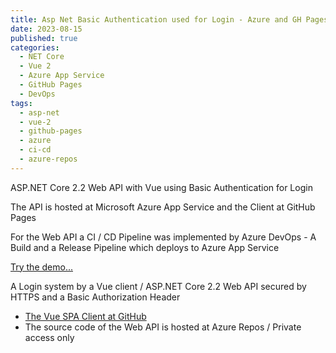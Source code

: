 ```yaml
---
title: Asp Net Basic Authentication used for Login - Azure and GH Pages 
date: 2023-08-15
published: true
categories:
  - NET Core
  - Vue 2
  - Azure App Service
  - GitHub Pages
  - DevOps  
tags:
  - asp-net
  - vue-2
  - github-pages
  - azure
  - ci-cd
  - azure-repos
---
```



ASP.NET Core 2.2 Web API with Vue using Basic Authentication for Login

The API is hosted at Microsoft Azure App Service and the Client at GitHub Pages 

For the Web API a CI / CD Pipeline was implemented by Azure DevOps - A Build and a Release Pipeline which deploys to Azure App Service

<a href="https://persteenolsen.github.io/vue-basic-auth-gh-pages-client/" target="_blank" title="Basic Authentication">Try the demo...</a>

<p>A Login system by a Vue client / ASP.NET Core 2.2 Web API secured by HTTPS and a Basic Authorization Header</p>

<ul>

<li><a href="https://github.com/persteenolsen/vue-basic-auth-gh-pages-client" target="_blank">The Vue SPA Client at GitHub</a></li>
<li>The source code of the Web API is hosted at Azure Repos / Private access only</li>
</ul>
